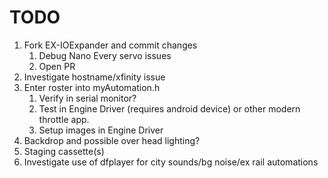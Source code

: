 # TODO

1. Fork EX-IOExpander and commit changes
    1. Debug Nano Every servo issues
    1. Open PR
1. Investigate hostname/xfinity issue
1. Enter roster into myAutomation.h
    1. Verify in serial monitor?
    1. Test in Engine Driver (requires android device) or other modern throttle app.
    1. Setup images in Engine Driver
1. Backdrop and possible over head lighting?
1. Staging cassette(s)
1. Investigate use of dfplayer for city sounds/bg noise/ex rail automations
